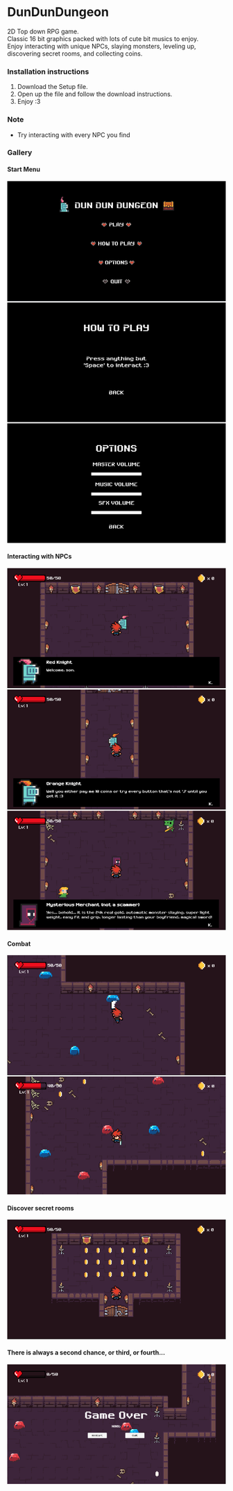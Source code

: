 # DunDunDungeon
2D Top down RPG game.  
Classic 16 bit graphics packed with lots of cute bit musics to enjoy.  
Enjoy interacting with unique NPCs, slaying monsters, leveling up, discovering secret rooms, and collecting coins.  

### Installation instructions
1. Download the Setup file.
2. Open up the file and follow the download instructions.
3. Enjoy :3

### Note
- Try interacting with every NPC you find

### Gallery
#### Start Menu
![Start Menu](https://github.com/CelineZhou3105/DunDunDungeon/blob/main/startmenu.png?raw=true)
![How To Play](https://github.com/CelineZhou3105/DunDunDungeon/blob/main/howtoplay.png?raw=true)
![options](https://github.com/CelineZhou3105/DunDunDungeon/blob/main/options.png?raw=true)

#### Interacting with NPCs
![Interacting with Red Knight](https://github.com/CelineZhou3105/DunDunDungeon/blob/main/main.png?raw=true)
![Interacting with Orange Knight](https://github.com/CelineZhou3105/DunDunDungeon/blob/main/hallway.png?raw=true)
![Interacting with Mysterious Merchant](https://github.com/CelineZhou3105/DunDunDungeon/blob/main/secretroom.png?raw=true)

#### Combat
![Battling Slimes](https://github.com/CelineZhou3105/DunDunDungeon/blob/main/level1.png?raw=true)
![Red and Blue Slimes](https://github.com/CelineZhou3105/DunDunDungeon/blob/main/level2.png?raw=true)

#### Discover secret rooms
![Secret room full of gold](https://github.com/CelineZhou3105/DunDunDungeon/blob/main/secretbank.png?raw=true)

#### There is always a second chance, or third, or fourth...
![Game Over](https://github.com/CelineZhou3105/DunDunDungeon/blob/main/gameover.png?raw=true)
